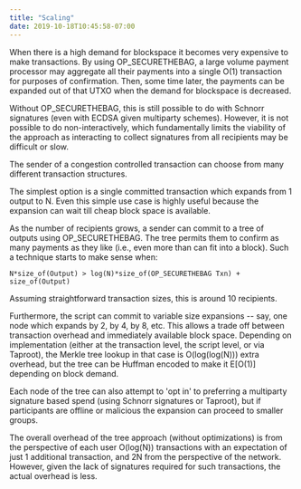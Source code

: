 ```yaml
---
title: "Scaling"
date: 2019-10-18T10:45:58-07:00
---
```


When there is a high demand for blockspace it becomes very expensive to make
transactions. By using OP_SECURETHEBAG, a large volume payment processor may
aggregate all their payments into a single O(1) transaction for purposes of
confirmation. Then, some time later, the payments can be expanded out of that
UTXO when the demand for blockspace is decreased.

Without OP_SECURETHEBAG, this is still possible to do with Schnorr signatures
(even with ECDSA given multiparty schemes). However, it is not possible to do
non-interactively, which fundamentally limits the viability of the approach as
interacting to collect signatures from all recipients may be difficult or slow.

The sender of a congestion controlled transaction can choose from many different
transaction structures.

The simplest option is a single committed transaction which expands from 1
output to N. Even this simple use case is highly useful because the expansion
can wait till cheap block space is available.

As the number of recipients grows, a sender can commit to a tree of outputs
using OP_SECURETHEBAG. The tree permits them to confirm as many payments as they
like (i.e., even more than can fit into a block). Such a technique starts to
make sense when:

`N*size_of(Output) > log(N)*size_of(OP_SECURETHEBAG Txn) + size_of(Output)`

Assuming straightforward transaction sizes, this is around 10
recipients.

Furthermore, the script can commit to variable size expansions -- say, one node
which expands by 2, by 4, by 8, etc. This allows a trade off between transaction
overhead and immediately available block space. Depending on implementation
(either at the transaction level, the script level, or via Taproot), the Merkle
tree lookup in that case is O(log(log(N))) extra overhead, but the tree can be
Huffman encoded to make it E[O(1)] depending on block demand.

Each node of the tree can also attempt to 'opt in' to preferring a multiparty
signature based spend (using Schnorr signatures or Taproot), but if participants
are offline or malicious the expansion can proceed to smaller groups.

The overall overhead of the tree approach (without optimizations) is from the
perspective of each user O(log(N)) transactions with an expectation of just 1
additional transaction, and 2N from the perspective of the network. However,
given the lack of signatures required for such transactions, the actual overhead
is less.

